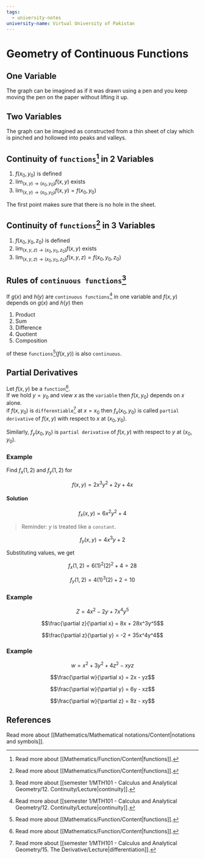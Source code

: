 ```yaml
---
tags:
  - university-notes
university-name: Virtual University of Pakistan
---
```


# Geometry of Continuous Functions
## One Variable
The graph can be imagined as if it was drawn using a pen and you keep moving the pen on the paper without lifting it up.

## Two Variables
The graph can be imagined as constructed from a thin sheet of clay which is pinched and hollowed into peaks and valleys.

## Continuity of `functions`[^1] in 2 Variables
1. $f(x_0, y_0)$ is defined
2. $\lim_{(x, y) \to (x_0, y_0)} f(x, y)$ exists
3. $\lim_{(x, y) \to (x_0, y_0)} f(x, y) = f(x_0, y_0)$

The first point makes sure that there is no hole in the sheet.

## Continuity of `functions`[^1] in 3 Variables
1. $f(x_0, y_0, z_0)$ is defined
2. $\lim_{(x, y, z) \to (x_0, y_0, z_0)} f(x, y)$ exists
3. $\lim_{(x, y, z) \to (x_0, y_0, z_0)} f(x, y, z) = f(x_0, y_0, z_0)$

## Rules of `continuous functions`[^2]
If $g(x)$ and $h(y)$ are `continuous functions`[^2] in one variable and $f(x, y)$ depends on $g(x)$ and $h(y)$ then

1. Product
2. Sum
3. Difference
4. Quotient
5. Composition

of these `functions`[^1]($f(x, y)$) is also `continuous`.

## Partial Derivatives
Let $f(x, y)$ be a `function`[^1].  
If we hold $y = y_0$ and view $x$ as the `variable` then $f(x, y_0)$ depends on $x$ alone.  
if $f(x, y_0)$ is `differentiable`[^3] at $x = x_0$ then $f_x(x_0, y_0)$ is called `partial derivative` of $f(x, y)$ with respect to $x$ at $(x_0, y_0)$.

Similarly, $f_y(x_0, y_0)$ is `partial derivative` of $f(x, y)$ with respect to $y$ at $(x_0, y_0)$.

### Example
Find $f_x(1, 2)$ and $f_y(1, 2)$ for  

$$f(x,y) = 2x^3y^2 + 2y + 4x$$

#### Solution

$$f_x(x, y) = 6 x^2 y^2 + 4$$

> Reminder: $y$ is treated like a `constant`.

$$f_y(x, y) = 4 x^3 y + 2$$

Substituting values, we get  

$$f_x(1, 2) = 6(1)^2(2)^2 + 4 = 28$$

$$f_y(1, 2) = 4(1)^3(2) + 2 = 10$$

### Example

$$Z = 4x^2 - 2y + 7x^4y^5$$

$$\frac{\partial z}{\partial x} = 8x + 28x^3y^5$$

$$\frac{\partial z}{\partial y} = -2 + 35x^4y^4$$

### Example

$$w = x^2 + 3y^2 + 4z^2 - xyz$$

$$\frac{\partial w}{\partial x} = 2x - yz$$

$$\frac{\partial w}{\partial y} = 6y - xz$$

$$\frac{\partial w}{\partial z} = 8z - xy$$

## References
Read more about [[Mathematics/Mathematical notations/Content|notations and symbols]].

[^1]: Read more about [[Mathematics/Function/Content|functions]].
[^2]: Read more about [[semester 1/MTH101 - Calculus and Analytical Geometry/12. Continuity/Lecture|continuity]].
[^3]: Read more about [[semester 1/MTH101 - Calculus and Analytical Geometry/15. The Derivative/Lecture|differentiation]].

